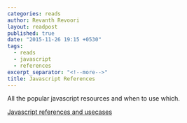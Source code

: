 ```yaml
---
categories: reads
author: Revanth Revoori
layout: readpost
published: true
date: "2015-11-26 19:15 +0530"
tags: 
  - reads
  - javascript
  - references
excerpt_separator: "<!--more-->"
title: Javascript References
---
```


All the popular javascript resources and when to use which.

<a class="embedly-card" href="http://www.sitepoint.com/top-javascript-frameworks-libraries-tools-use/">Javascript references and usecases</a>
<!--more-->